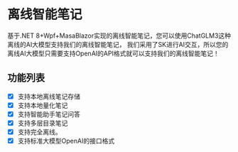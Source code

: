 # 离线智能笔记

基于.NET 8+Wpf+MasaBlazor实现的离线智能笔记，您可以使用ChatGLM3这种离线的AI大模型支持我们的离线智能笔记，
我们采用了SK进行AI交互，所以您的离线AI大模型只需要支持OpenAI的API格式就可以支持我们的离线智能笔记！

## 功能列表

- [x] 支持本地离线笔记存储
- [x] 支持本地量化笔记
- [x] 支持智能助手笔记问答
- [x] 支持多层目录笔记
- [x] 支持完全离线。
- [x] 支持标准大模型OpenAI的接口格式
